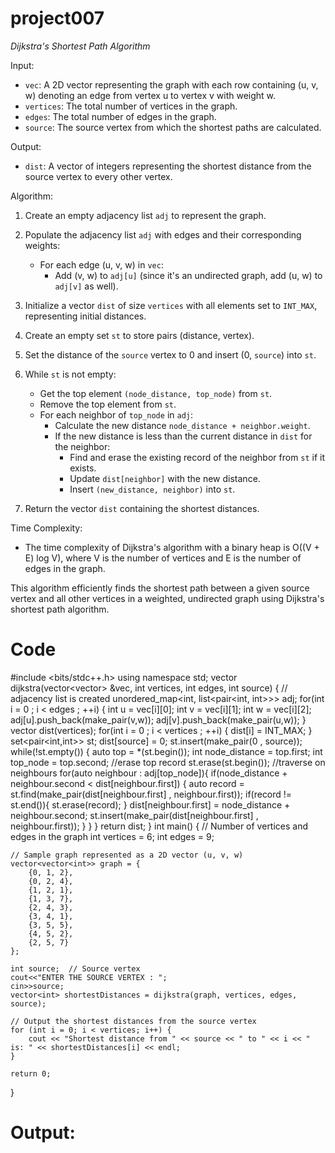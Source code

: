 # project007

*Dijkstra's Shortest Path Algorithm*

Input:
- `vec`: A 2D vector representing the graph with each row containing (u, v, w) denoting an edge from vertex u to vertex v with weight w.
- `vertices`: The total number of vertices in the graph.
- `edges`: The total number of edges in the graph.
- `source`: The source vertex from which the shortest paths are calculated.

Output:
- `dist`: A vector of integers representing the shortest distance from the source vertex to every other vertex.

Algorithm:

1. Create an empty adjacency list `adj` to represent the graph.

2. Populate the adjacency list `adj` with edges and their corresponding weights:
   - For each edge (u, v, w) in `vec`:
     - Add (v, w) to `adj[u]` (since it's an undirected graph, add (u, w) to `adj[v]` as well).

3. Initialize a vector `dist` of size `vertices` with all elements set to `INT_MAX`, representing initial distances.

4. Create an empty set `st` to store pairs (distance, vertex).

5. Set the distance of the `source` vertex to 0 and insert (0, `source`) into `st`.

6. While `st` is not empty:
   - Get the top element `(node_distance, top_node)` from `st`.
   - Remove the top element from `st`.
   - For each neighbor of `top_node` in `adj`:
     - Calculate the new distance `node_distance + neighbor.weight`.
     - If the new distance is less than the current distance in `dist` for the neighbor:
       - Find and erase the existing record of the neighbor from `st` if it exists.
       - Update `dist[neighbor]` with the new distance.
       - Insert `(new_distance, neighbor)` into `st`.

7. Return the vector `dist` containing the shortest distances.

Time Complexity:
- The time complexity of Dijkstra's algorithm with a binary heap is O((V + E) log V), where V is the number of vertices and E is the number of edges in the graph.

This algorithm efficiently finds the shortest path between a given source vertex and all other vertices in a weighted, undirected graph using Dijkstra's shortest path algorithm.

# Code

#include <bits/stdc++.h> 
using namespace std;
vector<int> dijkstra(vector<vector<int>> &vec, int vertices, int edges, int source) {
    // adjacency list is created
    unordered_map<int, list<pair<int, int>>> adj;
    for(int i = 0 ; i < edges ; ++i)
    {
        int u = vec[i][0];
        int v = vec[i][1];
        int w = vec[i][2];
        adj[u].push_back(make_pair(v,w));
        adj[v].push_back(make_pair(u,w));
    }
    vector<int> dist(vertices);
    for(int i = 0 ; i < vertices ; ++i)
    {
        dist[i] = INT_MAX;
    }
    set<pair<int,int>> st;
    dist[source] = 0;
    st.insert(make_pair(0 , source));
    while(!st.empty())
    {
        auto top = *(st.begin());
        int node_distance = top.first;
        int top_node = top.second;
        //erase top record
        st.erase(st.begin());
        //traverse on neighbours
        for(auto neighbour : adj[top_node]){
            if(node_distance + neighbour.second < dist[neighbour.first])
            {
                auto record = st.find(make_pair(dist[neighbour.first] , neighbour.first));
                if(record != st.end()){
                    st.erase(record);
                }
                dist[neighbour.first] = node_distance + neighbour.second;
                st.insert(make_pair(dist[neighbour.first] , neighbour.first));
            }
        }
    }
    return dist;
}
int main() {
    // Number of vertices and edges in the graph
    int vertices = 6;
    int edges = 9;
    
    // Sample graph represented as a 2D vector (u, v, w)
    vector<vector<int>> graph = {
        {0, 1, 2},
        {0, 2, 4},
        {1, 2, 1},
        {1, 3, 7},
        {2, 4, 3},
        {3, 4, 1},
        {3, 5, 5},
        {4, 5, 2},
        {2, 5, 7}
    };
    
    int source;  // Source vertex
    cout<<"ENTER THE SOURCE VERTEX : ";
    cin>>source;
    vector<int> shortestDistances = dijkstra(graph, vertices, edges, source);
    
    // Output the shortest distances from the source vertex
    for (int i = 0; i < vertices; i++) {
        cout << "Shortest distance from " << source << " to " << i << " is: " << shortestDistances[i] << endl;
    }
    
    return 0;
}

# Output:
